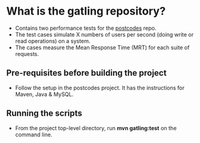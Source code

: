 # What is the gatling repository?

- Contains two performance tests for the [postcodes](https://github.com/anthonymcglone2022/postcodes) repo.
- The test cases simulate X numbers of users per second (doing write or read operations) on a system.
- The cases measure the Mean Response Time (MRT) for each suite of requests.

## Pre-requisites before building the project

- Follow the setup in the postcodes project. It has the instructions for Maven, Java & MySQL. 

## Running the scripts

-  From the project top-level directory, run **mvn gatling:test** on the command line.

